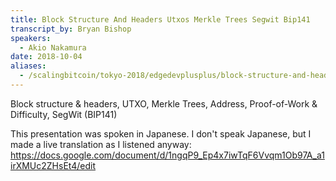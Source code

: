 ```yaml
---
title: Block Structure And Headers Utxos Merkle Trees Segwit Bip141
transcript_by: Bryan Bishop
speakers:
  - Akio Nakamura
date: 2018-10-04
aliases:
  - /scalingbitcoin/tokyo-2018/edgedevplusplus/block-structure-and-headers-utxos-merkle-trees-segwit-bip141
---
```

Block structure & headers, UTXO, Merkle Trees, Address, Proof-of-Work & Difficulty, SegWit (BIP141)

This presentation was spoken in Japanese. I don't speak Japanese, but I made a live translation as I listened anyway: <https://docs.google.com/document/d/1ngqP9_Ep4x7iwTqF6Vvqm1Ob97A_a1irXMUc2ZHsEt4/edit>


